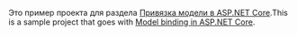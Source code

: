 <span data-ttu-id="a8b94-101">Это пример проекта для раздела [Привязка модели в ASP.NET Core](https://docs.microsoft.com/aspnet/core/mvc/models/model-binding).</span><span class="sxs-lookup"><span data-stu-id="a8b94-101">This is a sample project that goes with [Model binding in ASP.NET Core](https://docs.microsoft.com/aspnet/core/mvc/models/model-binding).</span></span>
